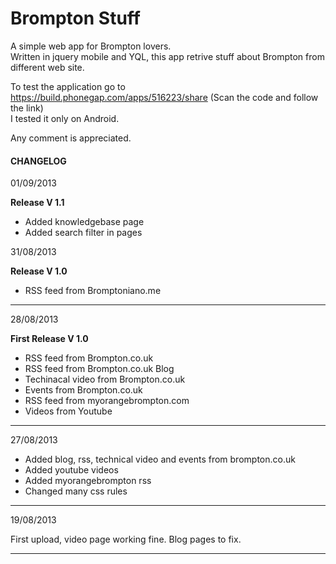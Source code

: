 Brompton Stuff
========
A simple web app for Brompton lovers.<br />
Written in jquery mobile and YQL, this app retrive stuff about Brompton from different web site.

To test the application go to<br />
https://build.phonegap.com/apps/516223/share (Scan the code and follow the link)<br />
I tested it only on Android.<br />

Any comment is appreciated.

<h4>CHANGELOG</h4>

<p>01/09/2013</p>

<b>Release V 1.1</b>

- Added knowledgebase page
- Added search filter in pages

<p>31/08/2013</p>

<b>Release V 1.0</b>

- RSS feed from Bromptoniano.me
<hr />

<p>28/08/2013</p>

<b>First Release V 1.0</b>

- RSS feed from Brompton.co.uk
- RSS feed from Brompton.co.uk Blog
- Techinacal video from Brompton.co.uk
- Events from Brompton.co.uk
- RSS feed from myorangebrompton.com
- Videos from Youtube
<hr />

<p>27/08/2013</p>

- Added blog, rss, technical video and events from brompton.co.uk
- Added youtube videos
- Added myorangebrompton rss
- Changed many css rules
<hr />

<p>19/08/2013</p>

First upload, video page working fine.
Blog pages to fix.
<hr />
